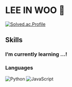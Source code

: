 # LEE IN WOO 👋
[![Solved.ac.Profile](http://mazassumnida.wtf/api/v2/generate_badge?boj=inwoo2ya)](https://solved.ac/inwoo2ya/)


## Skills
### I’m currently learning ...!

### Languages
![Python](https://img.shields.io/badge/Python-3776AB.svg?&style=for-the-badge&logo=Python&logoColor=white) ![JavaScript](https://img.shields.io/badge/JavaScript-F7DF1E.svg?&style=for-the-badge&logo=Python&logoColor=black)


<!--
**inwoo2ya/inwoo2ya** is a ✨ _special_ ✨ repository because its `README.md` (this file) appears on your GitHub profile.

Here are some ideas to get you started:

- 🔭 I’m currently working on ...
- 🌱 I’m currently learning ...
- 👯 I’m looking to collaborate on ...
- 🤔 I’m looking for help with ...
- 💬 Ask me about ...
- 📫 How to reach me: ...
- 😄 Pronouns: ...
- ⚡ Fun fact: ...
-->
